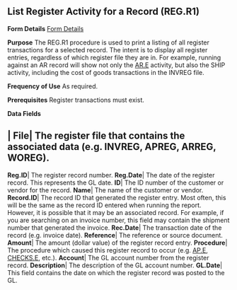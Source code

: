 ## List Register Activity for a Record (REG.R1)
<PageHeader />

**Form Details**
[Form Details](../REG-R1-1/README.md)

**Purpose**
The REG.R1 procedure is used to print a listing of all register transactions
for a selected record. The intent is to display all register entries,
regardless of which register file they are in. For example, running against an
AR record will show not only the [AR.E](../AR-E/README.md) activity, but also the SHIP
activity, including the cost of goods transactions in the INVREG file.

**Frequency of Use**
As required.

**Prerequisites**
Register transactions must exist.

**Data Fields**

| **File**|  The register file that contains the associated data (e.g. INVREG,
APREG, ARREG, WOREG).
-  
**Reg.ID**|  The register record number.
**Reg.Date**|  The date of the register record. This represents the GL date.
**ID**|  The ID number of the customer or vendor for the record.
**Name**|  The name of the customer or vendor.
**Record.ID**|  The record ID that generated the register entry. Most often,
this will be the same as the record ID entered when running the report.
However, it is possible that it may be an associated record. For example, if
you are searching on an invoice number, this field may contain the shipment
number that generated the invoice.
**Rec.Date**|  The transaction date of the record (e.g. invoice date).
**Reference**|  The reference or source document.
**Amount**|  The amount (dollar value) of the register record entry.
**Procedure**|  The procedure which caused this register record to occur (e.g.
[AP.E](../AP-E/README.md), [CHECKS.E](../CHECKS-E/README.md), etc.).
**Account**|  The GL account number from the register record.
**Description**|  The description of the GL account number.
**GL.Date**|  This field contains the date on which the register record was
posted to the GL.

<badge text= "Version 8.10.57 " vertical="middle" />

<PageFooter />

